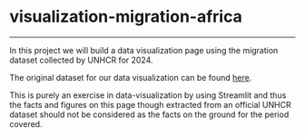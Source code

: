 
# visualization-migration-africa

---
In this project we will build a data visualization page using the migration
dataset collected by UNHCR for 2024.

The original dataset for our data visualization can be found [here](https://data.humdata.org/dataset/unhcr-situations).

This is purely an exercise in data-visualization by using Streamlit and thus the facts and figures on this page though extracted from an official UNHCR dataset should not be considered
as the facts on the ground for the period covered.
